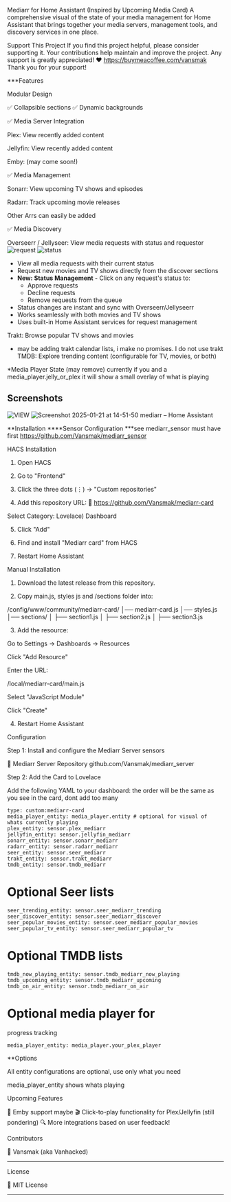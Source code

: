 Mediarr for Home Assistant (Inspired by Upcoming Media Card)
A comprehensive visual of the state of your media management for Home Assistant that brings together your media servers, management tools, and discovery services in one place.

Support This Project
If you find this project helpful, please consider supporting it. Your contributions help maintain and improve the project. Any support is greatly appreciated! ❤️ https://buymeacoffee.com/vansmak Thank you for your support!

***Features

Modular Design

✅ Collapsible sections
✅ Dynamic backgrounds

✅ Media Server Integration

Plex: View recently added content

Jellyfin: View recently added content

Emby: (may come soon!)

✅ Media Management

Sonarr: View upcoming TV shows and episodes

Radarr: Track upcoming movie releases

Other Arrs can easily be added

✅ Media Discovery

Overseerr / Jellyseer: View     media requests with status and requestor  
![request](https://github.com/user-attachments/assets/dc794192-cb27-4d9a-b57c-95dc33d25d22) ![status](https://github.com/user-attachments/assets/6819af31-05c6-4c82-8660-0bf337dcb809)
- View all media requests with their current status
- Request new movies and TV shows directly from the discover sections
- **New: Status Management** - Click on any request's status to:
  - Approve requests
  - Decline requests
  - Remove requests from the queue
- Status changes are instant and sync with Overseerr/Jellyseerr
- Works seamlessly with both movies and TV shows
- Uses built-in Home Assistant services for request management

Trakt: Browse popular TV shows and movies
   - may be adding trakt calendar lists, i make no promises.  I do not use trakt
TMDB: Explore trending content (configurable for TV, movies, or both)
 
*Media Player State (may remove)  currently if you and a media_player.jelly_or_plex it will show a small overlay of what is playing

## Screenshots

![VIEW](https://github.com/user-attachments/assets/e5eda74d-e50b-4dde-9985-45282dc99a51) ![Screenshot 2025-01-21 at 14-51-50 mediarr – Home Assistant](https://github.com/user-attachments/assets/4c73b44a-680a-42ea-8d2b-0d96806fb1c6)

**Installation 
****Sensor Configuration
 ***see mediarr_sensor must have first https://github.com/Vansmak/mediarr_sensor

HACS Installation 

1. Open HACS


2. Go to "Frontend"


3. Click the three dots (⋮) → "Custom repositories"


4. Add this repository URL:
🔗 https://github.com/Vansmak/mediarr-card

Select Category: Lovelace) Dashboard 

5. Click "Add"

6. Find and install "Mediarr card" from HACS

7. Restart Home Assistant

Manual Installation 

1. Download the latest release from this repository.

2. Copy main.js, styles js and /sections folder  into:

/config/www/community/mediarr-card/
│── mediarr-card.js
│── styles.js
│── sections/
│   ├── section1.js
│   ├── section2.js
│   ├── section3.js



3. Add the resource:

Go to Settings → Dashboards → Resources

Click "Add Resource"

Enter the URL:

/local/mediarr-card/main.js

Select "JavaScript Module"

Click "Create"

4. Restart Home Assistant

Configuration

Step 1: Install and configure the Mediarr Server sensors

🔗 Mediarr Server Repository github.com/Vansmak/mediarr_server

Step 2: Add the Card to Lovelace

Add the following YAML to your dashboard:  the order will be the same as you see in the card, dont add too many
```
type: custom:mediarr-card 
media_player_entity: media_player.entity # optional for visual of whats currently playing
plex_entity: sensor.plex_mediarr
jellyfin_entity: sensor.jellyfin_mediarr
sonarr_entity: sensor.sonarr_mediarr
radarr_entity: sensor.radarr_mediarr
seer_entity: sensor.seer_mediarr
trakt_entity: sensor.trakt_mediarr
tmdb_entity: sensor.tmdb_mediarr
```
# Optional Seer lists
```
seer_trending_entity: sensor.seer_mediarr_trending
seer_discover_entity: sensor.seer_mediarr_discover
seer_popular_movies_entity: sensor.seer_mediarr_popular_movies
seer_popular_tv_entity: sensor.seer_mediarr_popular_tv
```
# Optional TMDB lists
```
tmdb_now_playing_entity: sensor.tmdb_mediarr_now_playing
tmdb_upcoming_entity: sensor.tmdb_mediarr_upcoming
tmdb_on_air_entity: sensor.tmdb_mediarr_on_air
```
# Optional media player for
progress tracking
```
media_player_entity: media_player.your_plex_player
```

**Options

All entity configurations are optional, use only what you need

media_player_entity shows whats playing

Upcoming Features

🚀 Emby support maybe
🎬 Click-to-play functionality for Plex/Jellyfin (still pondering)
🔍 More integrations based on user feedback! 

Contributors

👤 Vansmak (aka Vanhacked)


---

License

📜 MIT License


---

